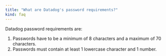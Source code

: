 ```yaml
---
title: "What are Datadog's password requirements?"
kind: faq
---
```


Datadog password requirements are:

1. Passwords have to be a minimum of 8 characters and a maximum of 70 characters.
2. Passwords must contain at least 1 lowercase character and 1 number.
